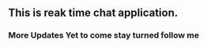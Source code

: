 <div>
  <h2>This is reak time chat application.</h2>
  <h3>More Updates Yet to come stay turned follow me</h3>
</div>
